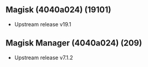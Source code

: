## Magisk (4040a024) (19101)
- Upstream release v19.1

## Magisk Manager (4040a024) (209)
- Upstream release v7.1.2
